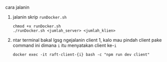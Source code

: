 cara jalanin

1. jalanin skrip `runDocker.sh`

   ```
   chmod +x runDocker.sh
   ./runDocker.sh <jumlah_server> <jumlah_klien>
   ```

2. ntar terminal bakal lgsg ngejalanin client 1, kalo mau pindah client pake command ini dimana `i` itu menyatakan client ke-`i`

   ```
   docker exec -it raft-client-{i} bash -c "npm run dev client"
   ```
